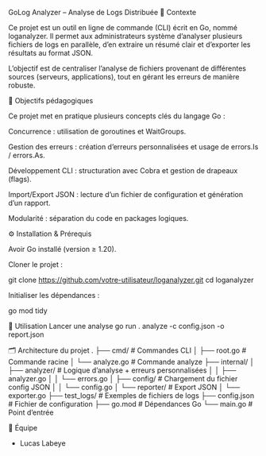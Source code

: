 GoLog Analyzer – Analyse de Logs Distribuée
📌 Contexte

Ce projet est un outil en ligne de commande (CLI) écrit en Go, nommé loganalyzer.
Il permet aux administrateurs système d’analyser plusieurs fichiers de logs en parallèle, d’en extraire un résumé clair et d’exporter les résultats au format JSON.

L’objectif est de centraliser l’analyse de fichiers provenant de différentes sources (serveurs, applications), tout en gérant les erreurs de manière robuste.

🎯 Objectifs pédagogiques

Ce projet met en pratique plusieurs concepts clés du langage Go :

Concurrence : utilisation de goroutines et WaitGroups.

Gestion des erreurs : création d’erreurs personnalisées et usage de errors.Is / errors.As.

Développement CLI : structuration avec Cobra et gestion de drapeaux (flags).

Import/Export JSON : lecture d’un fichier de configuration et génération d’un rapport.

Modularité : séparation du code en packages logiques.

⚙️ Installation & Prérequis

Avoir Go installé (version ≥ 1.20).

Cloner le projet :

git clone https://github.com/votre-utilisateur/loganalyzer.git
cd loganalyzer


Initialiser les dépendances :

go mod tidy

🚀 Utilisation
Lancer une analyse
go run . analyze -c config.json -o report.json


🗂️ Architecture du projet
.
├── cmd/                 # Commandes CLI
│   ├── root.go          # Commande racine
│   └── analyze.go       # Commande analyze
├── internal/
│   ├── analyzer/        # Logique d’analyse + erreurs personnalisées
│   │   ├── analyzer.go
│   │   └── errors.go
│   ├── config/          # Chargement du fichier config JSON
│   │   └── config.go
│   └── reporter/        # Export JSON
│       └── exporter.go
├── test_logs/           # Exemples de fichiers de logs
├── config.json          # Fichier de configuration
├── go.mod               # Dépendances Go
└── main.go              # Point d’entrée

👥 Équipe

- Lucas Labeye
